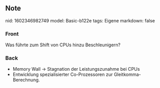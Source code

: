 ## Note
nid: 1602346982749
model: Basic-b122e
tags: Eigene
markdown: false

### Front
Was führte zum Shift von CPUs hinzu Beschleunigern?

### Back
<ul>
  <li>Memory Wall → Stagnation der Leistungszunahme bei CPUs
  <li>Entwicklung spezialisierter Co-Prozessoren zur
  Gleitkomma-Berechnung.
</ul>
